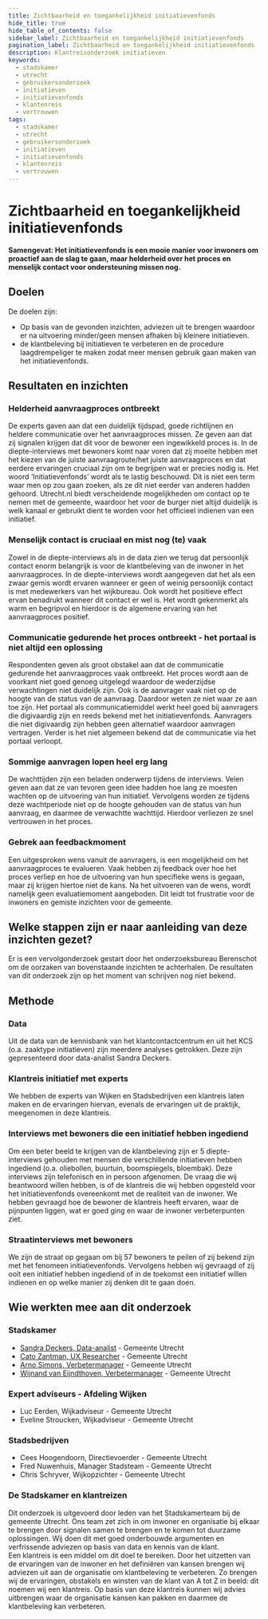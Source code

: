 ```yaml
---
title: Zichtbaarheid en toegankelijkheid initiatievenfonds
hide_title: true
hide_table_of_contents: false
sidebar_label: Zichtbaarheid en toegankelijkheid initiatievenfonds
pagination_label: Zichtbaarheid en toegankelijkheid initiatievenfonds
description: Klantreisonderzoek initiatieven
keywords:
  - stadskamer
  - utrecht
  - gebruikersonderzoek
  - initiatieven
  - initiatievenfonds
  - klantenreis
  - vertrouwen
tags:
  - stadskamer
  - utrecht
  - gebruikersonderzoek
  - initiatieven
  - initiatievenfonds
  - klantenreis
  - vertrouwen
---
```


# Zichtbaarheid en toegankelijkheid initiatievenfonds
**Samengevat: Het initiatievenfonds is een mooie manier voor inwoners om proactief aan de slag te gaan, maar helderheid over het proces en menselijk contact voor ondersteuning missen nog.**

## Doelen

De doelen zijn:

- Op basis van de gevonden inzichten, adviezen uit te brengen waardoor er na uitvoering minder/geen mensen afhaken bij kleinere initiatieven.
- de klantbeleving bij initiatieven te verbeteren en de procedure laagdrempeliger te maken zodat meer mensen gebruik gaan maken van het initiatievenfonds.  

## Resultaten en inzichten

### Helderheid aanvraagproces ontbreekt

De experts gaven aan dat een duidelijk tijdspad, goede richtlijnen en heldere communicatie over het aanvraagproces missen. Ze geven aan dat zij signalen krijgen dat dit voor de bewoner een ingewikkeld proces is. In de diepte-interviews met bewoners komt naar voren dat zij moeite hebben met het kiezen van de juiste aanvraagroute/het juiste aanvraagproces en dat eerdere ervaringen cruciaal zijn om te begrijpen wat er precies nodig is. Het woord ‘Initiatievenfonds’ wordt als te lastig beschouwd. Dit is niet een term waar men op zou gaan zoeken, als ze dit niet eerder van anderen hadden gehoord. Utrecht.nl biedt verscheidende mogelijkheden om contact op te nemen met de gemeente, waardoor het voor de burger niet altijd duidelijk is welk kanaal er gebruikt dient te worden voor het officieel indienen van een initiatief.

### Menselijk contact is cruciaal en mist nog (te) vaak

Zowel in de diepte-interviews als in de data zien we terug dat persoonlijk contact enorm belangrijk is voor de klantbeleving van de inwoner in het aanvraagproces. In de diepte-interviews wordt aangegeven dat het als een zwaar gemis wordt ervaren wanneer er geen of weinig persoonlijk contact is met medewerkers van het wijkbureau. Ook wordt het positieve effect ervan benadrukt wanneer dit contact er wel is. Het wordt gekenmerkt als warm en begripvol en hierdoor is de algemene ervaring van het aanvraagproces positief.  

### Communicatie gedurende het proces ontbreekt - het portaal is niet altijd een oplossing

Respondenten geven als groot obstakel aan dat de communicatie gedurende het aanvraagproces vaak ontbreekt. Het proces wordt aan de voorkant niet goed genoeg uitgelegd waardoor de wederzijdse verwachtingen niet duidelijk zijn. Ook is de aanvrager vaak niet op de hoogte van de status van de aanvraag. Daardoor weten ze niet waar ze aan toe zijn. Het portaal als communicatiemiddel werkt heel goed bij aanvragers die digivaardig zijn en reeds bekend met het initiatievenfonds. Aanvragers die niet digivaardig zijn hebben geen alternatief waardoor aanvragen vertragen. Verder is het niet algemeen bekend dat de communicatie via het portaal verloopt.
  
### Sommige aanvragen lopen heel erg lang

De wachttijden zijn een beladen onderwerp tijdens de interviews. Velen geven aan dat ze van tevoren geen idee hadden hoe lang ze moesten wachten op de uitvoering van hun initiatief. Vervolgens worden ze tijdens deze wachtperiode niet op de hoogte gehouden van de status van hun aanvraag, en daarmee de verwachtte wachttijd. Hierdoor verliezen ze snel vertrouwen in het proces.

### Gebrek aan feedbackmoment

Een uitgesproken wens vanuit de aanvragers, is een mogelijkheid om het aanvraagproces te evalueren. Vaak hebben zij feedback over hoe het proces verliep en hoe de uitvoering van hun specifieke wens is gegaan, maar zij krijgen hiertoe niet de kans. Na het uitvoeren van de wens, wordt namelijk geen evaluatiemoment aangeboden. Dit leidt tot frustratie voor de inwoners en gemiste inzichten voor de gemeente.

## Welke stappen zijn er naar aanleiding van deze inzichten gezet?

Er is een vervolgonderzoek gestart door het onderzoeksbureau Berenschot om de oorzaken van bovenstaande inzichten te achterhalen. De resultaten van dit onderzoek zijn op het moment van schrijven nog niet bekend.

## Methode

### Data

Uit de data van de kennisbank van het klantcontactcentrum en uit het KCS (o.a. zaaktype initiatieven) zijn meerdere analyses getrokken. Deze zijn gepresenteerd door data-analist Sandra Deckers.

### Klantreis initiatief met experts

We hebben de experts van Wijken en Stadsbedrijven een klantreis laten maken en de ervaringen hiervan, evenals de ervaringen uit de praktijk, meegenomen in deze klantreis.  

### Interviews met bewoners die een initiatief hebben ingediend

Om een beter beeld te krijgen van de klantbeleving zijn er 5 diepte-interviews gehouden met mensen die verschillende initiatieven hebben ingediend (o.a. oliebollen, buurtuin, boomspiegels, bloembak). Deze interviews zijn telefonisch en in persoon afgenomen. De vraag die wij beantwoord willen hebben, is of de klantreis die wij hebben opgesteld voor het initiatievenfonds overeenkomt met de realiteit van de inwoner. We hebben gevraagd hoe de bewoner de klantreis heeft ervaren, waar de pijnpunten liggen, wat er goed ging en waar de inwoner verbeterpunten ziet.

### Straatinterviews met bewoners

We zijn de straat op gegaan om bij 57 bewoners te peilen of zij bekend zijn met het fenomeen initiatievenfonds. Vervolgens hebben wij gevraagd of zij ooit een initiatief hebben ingediend of in de toekomst een initiatief willen indienen en op welke manier zij denken dit te gaan doen.

## Wie werkten mee aan dit onderzoek

### Stadskamer

- [Sandra Deckers, Data-analist](mailto:sandra.deckers@utrecht.nl) - Gemeente Utrecht
- [Cato Zantman, UX Researcher](mailto:cato.zantman@utrecht.nl) - Gemeente Utrecht
- [Arno Simons, Verbetermanager](mailto:a.simons@utrecht.nl) - Gemeente Utrecht
- [Wijnand van Eijndthoven, Verbetermanager](mailto:wijnand.van.eijndthoven@utrecht.nl) - Gemeente Utrecht

### Expert adviseurs - Afdeling Wijken

- Luc Eerden, Wijkadviseur - Gemeente Utrecht
- Eveline Stroucken, Wijkadviseur - Gemeente Utrecht

### Stadsbedrijven

- Cees Hoogendoorn, Directievoerder - Gemeente Utrecht
- Fred Nuwenhuis, Manager Stadsteam - Gemeente Utrecht
- Chris Schryver, Wijkopzichter - Gemeente Utrecht

### De Stadskamer en klantreizen

Dit onderzoek is uitgevoerd door leden van het Stadskamerteam bij de gemeente Utrecht. Ons team zet zich in om inwoner en organisatie bij elkaar te brengen door signalen samen te brengen en te komen tot duurzame oplossingen. Wij doen dit met goed onderbouwde argumenten en verfrissende adviezen op basis van data en kennis van de klant.  
Een klantreis is een middel om dit doel te bereiken. Door het uitzetten van de ervaringen van de inwoner en het definiëren van kansen brengen wij adviezen uit aan de organisatie om klantbeleving te verbeteren. Zo brengen wij de ervaringen, obstakels en winsten van de klant van A tot Z in beeld: dit noemen wij een klantreis. Op basis van deze klantreis kunnen wij advies uitbrengen waar de organisatie kansen kan pakken en daarmee de klantbeleving kan verbeteren.
